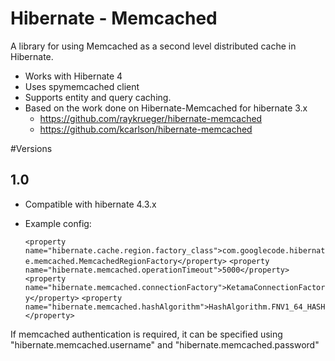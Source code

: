 # Hibernate - Memcached
A library for using Memcached as a second level distributed cache in Hibernate.
  
  * Works with Hibernate 4
  * Uses spymemcached client
  * Supports entity and query caching.
  * Based on the work done on Hibernate-Memcached for hibernate 3.x
      * https://github.com/raykrueger/hibernate-memcached
      * https://github.com/kcarlson/hibernate-memcached

#Versions
  
## 1.0
* Compatible with hibernate 4.3.x
* Example config:

  ``<property name="hibernate.cache.region.factory_class">com.googlecode.hibernate.memcached.MemcachedRegionFactory</property>``
  ``<property name="hibernate.memcached.operationTimeout">5000</property>``
  ``<property name="hibernate.memcached.connectionFactory">KetamaConnectionFactory</property>``
  ``<property name="hibernate.memcached.hashAlgorithm">HashAlgorithm.FNV1_64_HASH</property>``

If memcached authentication is required, it can be specified using "hibernate.memcached.username" and "hibernate.memcached.password"